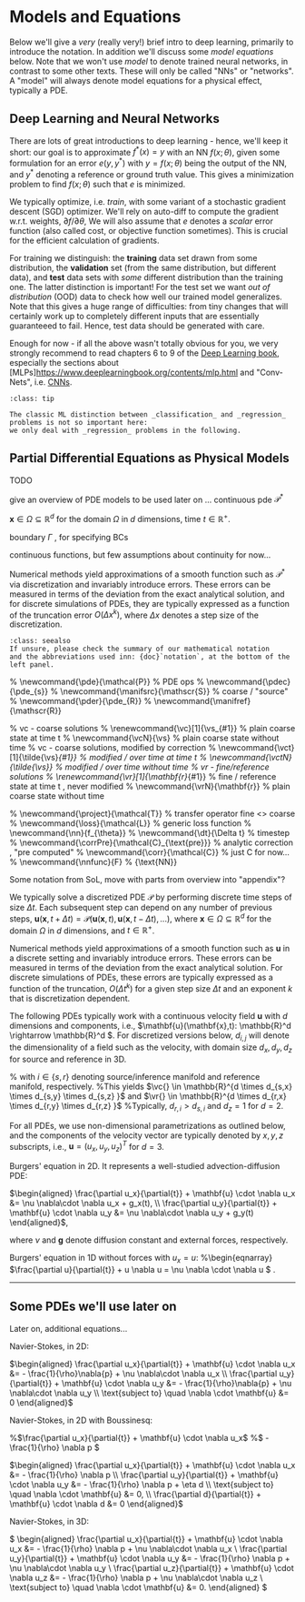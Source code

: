 Models and Equations
============================

Below we'll give a _very_ (really very!) brief intro to deep learning, primarily to introduce the notation.
In addition we'll discuss some _model equations_ below. Note that we won't use _model_ to denote trained neural networks, in contrast to some other texts. These will only be called "NNs" or "networks". A "model" will always denote model equations for a physical effect, typically a PDE.

## Deep Learning and Neural Networks

There are lots of great introductions to deep learning - hence, we'll keep it short:
our goal is to approximate $f^*(x)=y$ with an NN $f(x;\theta)$,
given some formulation for an error $e(y,y^*)$ with $y=f(x;\theta)$ being the output
of the NN, and $y^*$ denoting a reference or ground truth value.
This gives a minimization problem to find $f(x;\theta)$ such that $e$ is minimized.

We typically optimize, i.e. _train_, 
with some variant of a stochastic gradient descent (SGD) optimizer.
We'll rely on auto-diff to compute the gradient w.r.t. weights, $\partial f / \partial \theta$,
We will also assume that $e$ denotes a _scalar_ error function (also
called cost, or objective function sometimes).
This is crucial for the efficient calculation of gradients.

<!-- general goal, minimize E for e(x,y) ... cf. eq. 8.1 from DLbook 
introduce scalar loss, always(!) scalar...  (also called *cost* or *objective* function) -->

For training we distinguish: the **training** data set drawn from some distribution, 
the **validation** set (from the same distribution, but different data),
and **test** data sets with _some_ different distribution than the training one.
The latter distinction is important! For the test set we want 
_out of distribution_ (OOD) data to check how well our trained model generalizes.
Note that this gives a huge range of difficulties: from tiny changes that will certainly work
up to completely different inputs that are essentially guaranteeed to fail. Hence,
test data should be generated with care.

Enough for now - if all the above wasn't totally obvious for you, we very strongly recommend to 
read chapters 6 to 9 of the [Deep Learning book](https://www.deeplearningbook.org),
especially the sections about [MLPs]https://www.deeplearningbook.org/contents/mlp.html and 
"Conv-Nets", i.e. [CNNs](https://www.deeplearningbook.org/contents/convnets.html).

```{admonition} Note: Classification vs Regression
:class: tip

The classic ML distinction between _classification_ and _regression_ problems is not so important here:
we only deal with _regression_ problems in the following.

```

<!--
maximum likelihood estimation
Also interesting: from a math standpoint ''just'' non-linear optimization ...
-->

## Partial Differential Equations as Physical Models


TODO

give an overview of PDE models to be used later on ...
continuous pde $\mathcal P^*$

$\mathbf{x} \in \Omega \subseteq \mathbb{R}^d$ 
for the domain $\Omega$ in $d$ dimensions,
 time $t \in \mathbb{R}^{+}$.

boundary $\Gamma$ , for specifying BCs

continuous functions, but few assumptions about continuity for now...

Numerical methods yield approximations of a smooth function such as $\mathcal P^*$ via discretization and invariably introduce errors. 
These errors can be measured in terms of the deviation from the exact analytical solution, 
and for discrete simulations of PDEs, they are typically expressed as a function of the truncation error 
$O( \Delta x^k )$, where $\Delta x$ denotes a step size of the discretization.

```{admonition} Notation and abbreviations
:class: seealso
If unsure, please check the summary of our mathematical notation
and the abbreviations used inn: {doc}`notation`, at the bottom of the left panel.
```

% \newcommand{\pde}{\mathcal{P}}         % PDE ops
% \newcommand{\pdec}{\pde_{s}}
% \newcommand{\manifsrc}{\mathscr{S}}    % coarse / "source"
% \newcommand{\pder}{\pde_{R}}
% \newcommand{\manifref}{\mathscr{R}}

% vc - coarse solutions
% \renewcommand{\vc}[1]{\vs_{#1}}            % plain coarse state at time t
% \newcommand{\vcN}{\vs}                     % plain coarse state without time 
% vc - coarse solutions, modified by correction
% \newcommand{\vct}[1]{\tilde{\vs}_{#1}}     % modified / over time at time t
% \newcommand{\vctN}{\tilde{\vs}}            % modified / over time without time
% vr - fine/reference solutions
% \renewcommand{\vr}[1]{\mathbf{r}_{#1}}            % fine / reference state at time t , never modified
% \newcommand{\vrN}{\mathbf{r}}                     % plain coarse state without time 

% \newcommand{\project}{\mathcal{T}}           % transfer operator fine <> coarse
% \newcommand{\loss}{\mathcal{L}}              % generic loss function
% \newcommand{\nn}{f_{\theta}}
% \newcommand{\dt}{\Delta t}                   % timestep
% \newcommand{\corrPre}{\mathcal{C}_{\text{pre}}}            % analytic correction , "pre computed"
% \newcommand{\corr}{\mathcal{C}}                         % just C for now...
% \newcommand{\nnfunc}{F} % {\text{NN}}

Some notation from SoL, move with parts from overview into "appendix"?

We typically solve a discretized PDE $\mathcal{P}$ by performing discrete time steps of size $\Delta t$. 
Each subsequent step can depend on any number of previous steps,
$\mathbf{u}(\mathbf{x},t+\Delta t) = \mathcal{P}(\mathbf{u}(\mathbf{x},t), \mathbf{u}(\mathbf{x},t-\Delta t),...)$, 
where
$\mathbf{x} \in \Omega \subseteq \mathbb{R}^d$ for the domain $\Omega$ in $d$
dimensions, and $t \in \mathbb{R}^{+}$.

Numerical methods yield approximations of a smooth function such as $\mathbf{u}$ in a discrete
setting and invariably introduce errors. These errors can be measured in terms
of the deviation from the exact analytical solution.
For discrete simulations of
PDEs, these errors are typically expressed as a function of the truncation, $O(\Delta t^k)$ 
for a given step size $\Delta t$ and an exponent $k$ that is discretization dependent.

The following PDEs typically work with a continuous
velocity field $\mathbf{u}$ with $d$ dimensions and components, i.e.,
$\mathbf{u}(\mathbf{x},t): \mathbb{R}^d \rightarrow \mathbb{R}^d $.
For discretized versions below, $d_{i,j}$ will denote the dimensionality
of a field such as the velocity,
with domain size $d_{x},d_{y},d_{z}$ for source and reference in 3D.

% with $i \in \{s,r\}$ denoting source/inference manifold and reference manifold, respectively.
%This yields $\vc{} \in \mathbb{R}^{d \times d_{s,x} \times d_{s,y} \times d_{s,z} }$ and $\vr{} \in \mathbb{R}^{d \times d_{r,x} \times d_{r,y} \times d_{r,z} }$
%Typically, $d_{r,i} > d_{s,i}$ and $d_{z}=1$ for $d=2$.

For all PDEs, we use non-dimensional parametrizations as outlined below,
and the components of the velocity vector are typically denoted by $x,y,z$ subscripts, i.e.,
$\mathbf{u} = (u_x,u_y,u_z)^T$ for $d=3$.

Burgers' equation in 2D. It represents a well-studied advection-diffusion PDE:

$\begin{aligned}
  \frac{\partial u_x}{\partial{t}} + \mathbf{u} \cdot \nabla u_x &=
  \nu \nabla\cdot \nabla u_x + g_x(t), 
  \\
  \frac{\partial u_y}{\partial{t}} + \mathbf{u} \cdot \nabla u_y &=
  \nu \nabla\cdot \nabla u_y + g_y(t)
\end{aligned}$, 

where $\nu$ and $\mathbf{g}$ denote diffusion constant and external forces, respectively.

Burgers' equation in 1D without forces with $u_x = u$:
%\begin{eqnarray}
$\frac{\partial u}{\partial{t}} + u \nabla u = \nu \nabla \cdot \nabla u $ .

---

## Some PDEs we'll use later on


Later on, additional equations...

Navier-Stokes, in 2D:

$\begin{aligned}
    \frac{\partial u_x}{\partial{t}} + \mathbf{u} \cdot \nabla u_x &=
    - \frac{1}{\rho}\nabla{p} + \nu \nabla\cdot \nabla u_x  
    \\
    \frac{\partial u_y}{\partial{t}} + \mathbf{u} \cdot \nabla u_y &=
    - \frac{1}{\rho}\nabla{p} + \nu \nabla\cdot \nabla u_y  
    \\
    \text{subject to} \quad \nabla \cdot \mathbf{u} &= 0
\end{aligned}$



Navier-Stokes, in 2D with Boussinesq:

%$\frac{\partial u_x}{\partial{t}} + \mathbf{u} \cdot \nabla u_x$
%$ -\frac{1}{\rho} \nabla p $

$\begin{aligned}
  \frac{\partial u_x}{\partial{t}} + \mathbf{u} \cdot \nabla u_x &= - \frac{1}{\rho} \nabla p 
  \\
  \frac{\partial u_y}{\partial{t}} + \mathbf{u} \cdot \nabla u_y &= - \frac{1}{\rho} \nabla p + \eta d
  \\
  \text{subject to} \quad \nabla \cdot \mathbf{u} &= 0,
  \\
  \frac{\partial d}{\partial{t}} + \mathbf{u} \cdot \nabla d &= 0 
\end{aligned}$


Navier-Stokes, in 3D:

$
\begin{aligned}
  \frac{\partial u_x}{\partial{t}} + \mathbf{u} \cdot \nabla u_x &= - \frac{1}{\rho} \nabla p + \nu \nabla\cdot \nabla u_x 
  \\
  \frac{\partial u_y}{\partial{t}} + \mathbf{u} \cdot \nabla u_y &= - \frac{1}{\rho} \nabla p + \nu \nabla\cdot \nabla u_y 
  \\
  \frac{\partial u_z}{\partial{t}} + \mathbf{u} \cdot \nabla u_z &= - \frac{1}{\rho} \nabla p + \nu \nabla\cdot \nabla u_z 
  \\
  \text{subject to} \quad \nabla \cdot \mathbf{u} &= 0.
\end{aligned}
$


